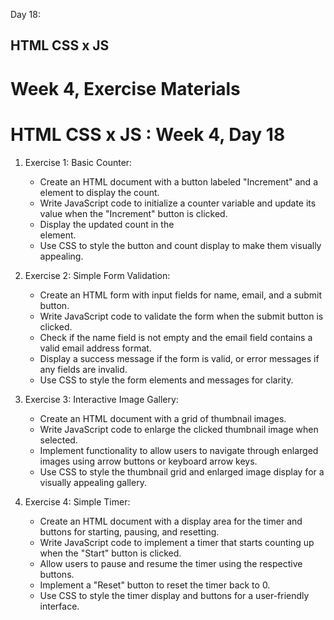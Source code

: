 Day 18:

## HTML CSS x JS

# Week 4, Exercise Materials

# HTML CSS x JS : Week 4, Day 18

1. Exercise 1: Basic Counter:

   - Create an HTML document with a button labeled "Increment" and a <div>
     element to display the count.
   - Write JavaScript code to initialize a counter variable and update its value
     when the "Increment" button is clicked.
   - Display the updated count in the <div> element.
   - Use CSS to style the button and count display to make them visually
     appealing.

2. Exercise 2: Simple Form Validation:
   - Create an HTML form with input fields for name, email, and a submit button.
   - Write JavaScript code to validate the form when the submit button is
     clicked.
   - Check if the name field is not empty and the email field contains a valid email
     address format.
   - Display a success message if the form is valid, or error messages if any fields
     are invalid.
   - Use CSS to style the form elements and messages for clarity.
3. Exercise 3: Interactive Image Gallery:

   - Create an HTML document with a grid of thumbnail images.
   - Write JavaScript code to enlarge the clicked thumbnail image when
     selected.
   - Implement functionality to allow users to navigate through enlarged images
     using arrow buttons or keyboard arrow keys.
   - Use CSS to style the thumbnail grid and enlarged image display for a visually
     appealing gallery.

4. Exercise 4: Simple Timer:
   - Create an HTML document with a display area for the timer and buttons for
     starting, pausing, and resetting.
   - Write JavaScript code to implement a timer that starts counting up when
     the "Start" button is clicked.
   - Allow users to pause and resume the timer using the respective buttons.
   - Implement a "Reset" button to reset the timer back to 0.
   - Use CSS to style the timer display and buttons for a user-friendly interface.

